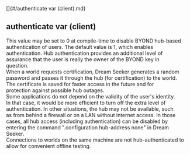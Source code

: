 []{#/authenticate var (client).md}    
## authenticate var (client)    
This value may be set to 0 at compile-time to disable BYOND hub-based    
authentication of users. The default value is 1, which enables    
authentication. Hub authentication provides an additional level of    
assurance that the user is really the owner of the BYOND key in    
question.    
When a world requests certification, Dream Seeker generates a random    
password and passes it through the hub (for certification) to the world.    
The certificate is saved for faster access in the future and for    
protection against possible hub outages.    
Some applications do not depend on the validity of the user\'s identity.    
In that case, it would be more efficient to turn off the extra level of    
authentication. In other situations, the hub may not be available, such    
as from behind a firewall or on a LAN without internet access. In those    
cases, all hub access (including authentication) can be disabled by    
entering the command \".configuration hub-address none\" in Dream    
Seeker.    
Connections to worlds on the same machine are not hub-authenticated to    
allow for convenient offline testing.  